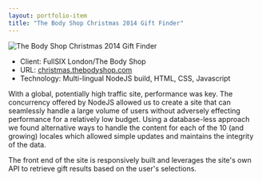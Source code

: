 ```yaml
---
layout: portfolio-item
title: "The Body Shop Christmas 2014 Gift Finder"
---
```


<img alt="The Body Shop Christmas 2014 Gift Finder" class="main-image" src="/assets/images/portfolio/the-body-shop-christmas-2014/the-body-shop-christmas-2014-large.png" />

<ul class="portfolio-item-meta">
    <li>Client: FullSIX London/The Body Shop</li>
    <li>URL: <a href="http://christmas.thebodyshop.com/" target="_blank">christmas.thebodyshop.com</a></li>
    <li>Technology: Multi-lingual NodeJS build, HTML, CSS, Javascript</li>
</ul>

With a global, potentially high traffic site, performance was key. The concurrency offered by NodeJS allowed us to create a site that can seamlessly handle a large volume of users without adversely effecting performance for a relatively low budget. Using a database-less approach we found alternative ways to handle the content for each of the 10 (and growing) locales which allowed simple updates and maintains the integrity of the data.

The front end of the site is responsively built and leverages the site's own API to retrieve gift results based on the user's selections.
